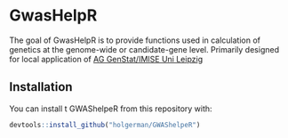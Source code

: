 # GwasHelpR

<!-- badges: start -->

<!-- badges: end -->

The goal of GwasHelpR is to provide functions used in calculation of
genetics at the genome-wide or candidate-gene level. Primarily designed
for local application of [AG GenStat/IMISE Uni
Leipzig](https://www.genstat.imise.uni-leipzig.de/)

## Installation

You can install t GWAShelpeR from this repository with:

``` r
devtools::install_github("holgerman/GWAShelpeR")
```
